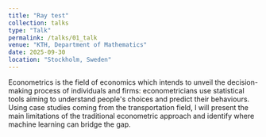 ```yaml
---
title: "Ray test"
collection: talks
type: "Talk"
permalink: /talks/01_talk
venue: "KTH, Department of Mathematics"
date: 2025-09-30
location: "Stockholm, Sweden"
---
```


Econometrics is the field of economics which intends to unveil the decision-making process of individuals and firms: econometricians use statistical tools aiming to understand people's choices and predict their behaviours. Using case studies coming from the transportation field, I will present the main limitations of the traditional econometric approach and identify where machine learning can bridge the gap.

